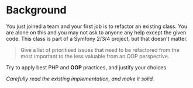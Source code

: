 # Background

You just joined a team and your first job is to refactor an existing class. 
You are alone on this and you may not ask to anyone any help except the given code.
This class is part of a Symfony 2/3/4 project, but that doesn't matter.

> Give a list of prioritised issues that need to be refactored from the most important to the less valuable from an OOP perspective.

Try to apply best PHP and **OOP** practices, and justify your choices.

_Carefully read the existing implementation, and make it solid._